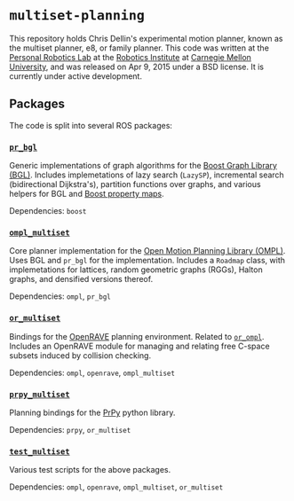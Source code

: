 `multiset-planning`
===================

This repository holds Chris Dellin's experimental motion planner, known as the multiset planner, e8, or family planner.  This code was written at the [Personal Robotics Lab][pr] at the [Robotics Institute][ri] at [Carnegie Mellon University][cmu], and was released on Apr 9, 2015 under a BSD license.  It is currently under active development.

Packages
--------

The code is split into several ROS packages:

### [`pr_bgl`](pr_bgl/)

Generic implementations of graph algorithms for the [Boost Graph Library (BGL)][bgl].  Includes implemetations of lazy search (`LazySP`), incremental search (bidirectional Dijkstra's), partition functions over graphs, and various helpers for BGL and [Boost property maps][bpropmap].

Dependencies: `boost`

### [`ompl_multiset`](ompl_multiset/)

Core planner implementation for the [Open Motion Planning Library (OMPL)][ompl].  Uses BGL and `pr_bgl` for the implementation.  Includes a `Roadmap` class, with implemetations for lattices, random geometric graphs (RGGs), Halton graphs, and densified versions thereof.

Dependencies: `ompl`, `pr_bgl`

### [`or_multiset`](or_multiset/)

Bindings for the [OpenRAVE][openrave] planning environment.  Related to [`or_ompl`][orompl].  Includes an OpenRAVE module for managing and relating free C-space subsets induced by collision checking.

Dependencies: `ompl`, `openrave`, `ompl_multiset`

### [`prpy_multiset`](prpy_multiset/)

Planning bindings for the [PrPy][prpy] python library.

Dependencies: `prpy`, `or_multiset`

### [`test_multiset`](test_multiset/)

Various test scripts for the above packages.

Dependencies: `ompl`, `openrave`, `ompl_multiset`, `or_multiset`

[bgl]: http://www.boost.org/doc/libs/release/libs/graph/
[bpropmap]: http://www.boost.org/doc/libs/release/libs/property_map
[cmu]: http://www.cmu.edu/
[ompl]: http://ompl.kavrakilab.org/
[openrave]: http://openrave.org/
[orompl]: https://github.com/personalrobotics/or_ompl
[pr]: https://personalrobotics.ri.cmu.edu/
[prpy]: https://github.com/personalrobotics/prpy/
[ri]: http://www.ri.cmu.edu/